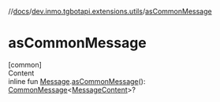 //[docs](../../index.md)/[dev.inmo.tgbotapi.extensions.utils](index.md)/[asCommonMessage](as-common-message.md)



# asCommonMessage  
[common]  
Content  
inline fun [Message](../dev.inmo.tgbotapi.types.message.abstracts/-message/index.md).[asCommonMessage](as-common-message.md)(): [CommonMessage](../dev.inmo.tgbotapi.types.message.abstracts/-common-message/index.md)<[MessageContent](../dev.inmo.tgbotapi.types.message.content.abstracts/-message-content/index.md)>?  



